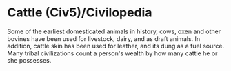 # Cattle (Civ5)/Civilopedia

Some of the earliest domesticated animals in history, cows, oxen and other bovines have been used for livestock, dairy, and as draft animals. In addition, cattle skin has been used for leather, and its dung as a fuel source. Many tribal civilizations count a person's wealth by how many cattle he or she possesses.